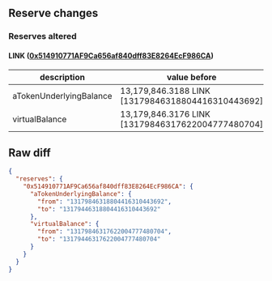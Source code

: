 ## Reserve changes

### Reserves altered

#### LINK ([0x514910771AF9Ca656af840dff83E8264EcF986CA](https://etherscan.io/address/0x514910771AF9Ca656af840dff83E8264EcF986CA))

| description | value before | value after |
| --- | --- | --- |
| aTokenUnderlyingBalance | 13,179,846.3188 LINK [13179846318804416310443692] | 13,179,446.3188 LINK [13179446318804416310443692] |
| virtualBalance | 13,179,846.3176 LINK [13179846317622004777480704] | 13,179,446.3176 LINK [13179446317622004777480704] |


## Raw diff

```json
{
  "reserves": {
    "0x514910771AF9Ca656af840dff83E8264EcF986CA": {
      "aTokenUnderlyingBalance": {
        "from": "13179846318804416310443692",
        "to": "13179446318804416310443692"
      },
      "virtualBalance": {
        "from": "13179846317622004777480704",
        "to": "13179446317622004777480704"
      }
    }
  }
}
```